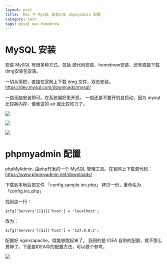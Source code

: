 ```yaml
---
layout: post
title:  Mac 下 MySQL 安装以及 phpmyadmin 配置
category: tech
tags: mysql mac homebrew
---
```


# MySQL 安装

安装 MySQL 有很多种方式，包括 源代码安装、homebrew安装、还有直接下载dmg安装包安装。

一切从简把，直接在官网上下载 dmg 文件，双击安装。<https://dev.mysql.com/downloads/mysql/>

一路无脑安装即可。在系统偏好里开启。 一般还是不要开机自启动，因为 mysql 比较耗内存，像我这的 air 就比较吃力了。

![](http://7vigrt.com1.z0.glb.clouddn.com/blog/pic/201707/QQ20170703-215209.png)

![](http://7vigrt.com1.z0.glb.clouddn.com/blog/pic/201707/QQ20170703-215337.png)

![](http://7vigrt.com1.z0.glb.clouddn.com/blog/pic/201707/QQ20170703-215359.png)

# phpmyadmin 配置

phpMyAdmin. 由php开发的一个 MySQL 管理工具。在官网上下载源代码：<https://www.phpmyadmin.net/downloads/>

下载到本地后把文件 「config.sample.inc.php」 拷贝一份，重命名为 「config.inc.php」

找到这一行：
 
    $cfg['Servers'][$i]['host'] = 'localhost';

改为：

    $cfg['Servers'][$i]['host'] = '127.0.0.1';
    
配置好 nginx/apache，就能够跑起来了。 我用的是 IDEA 自带的配置，就不那么费神了。下面是IDEA中的配置方法，可以做个参考。

![](http://7vigrt.com1.z0.glb.clouddn.com/blog/pic/201707/%E5%B1%8F%E5%B9%95%E6%88%AA%E5%9B%BE%202017-07-03%2022.04.28.png)
